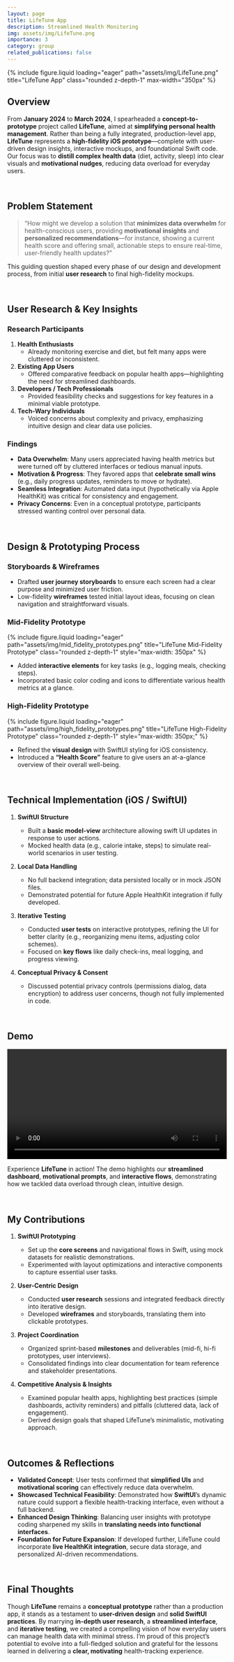 ```yaml
---
layout: page
title: LifeTune App
description: Streamlined Health Monitoring
img: assets/img/LifeTune.png
importance: 3
category: group
related_publications: false
---
```


<div class="row">
  <div class="col-sm mt-3 mt-md-0 text-center">
    {% include figure.liquid
       loading="eager"
       path="assets/img/LifeTune.png"
       title="LifeTune App"
       class="rounded z-depth-1"
       max-width="350px"
    %}
  </div>
</div>

## Overview

From **January 2024** to **March 2024**, I spearheaded a **concept-to-prototype** project called **LifeTune**, aimed at **simplifying personal health management**. Rather than being a fully integrated, production-level app, **LifeTune** represents a **high-fidelity iOS prototype**—complete with user-driven design insights, interactive mockups, and foundational Swift code. Our focus was to **distill complex health data** (diet, activity, sleep) into clear visuals and **motivational nudges**, reducing data overload for everyday users.

<br>

## Problem Statement

> “How might we develop a solution that **minimizes data overwhelm** for health-conscious users, providing **motivational insights** and **personalized recommendations**—for instance, showing a current health score and offering small, actionable steps to ensure real-time, user-friendly health updates?”

This guiding question shaped every phase of our design and development process, from initial **user research** to final high-fidelity mockups.

<br>

## User Research & Key Insights

### Research Participants

1. **Health Enthusiasts**
   - Already monitoring exercise and diet, but felt many apps were cluttered or inconsistent.
2. **Existing App Users**
   - Offered comparative feedback on popular health apps—highlighting the need for streamlined dashboards.
3. **Developers / Tech Professionals**
   - Provided feasibility checks and suggestions for key features in a minimal viable prototype.
4. **Tech-Wary Individuals**
   - Voiced concerns about complexity and privacy, emphasizing intuitive design and clear data use policies.

### Findings

- **Data Overwhelm**: Many users appreciated having health metrics but were turned off by cluttered interfaces or tedious manual inputs.
- **Motivation & Progress**: They favored apps that **celebrate small wins** (e.g., daily progress updates, reminders to move or hydrate).
- **Seamless Integration**: Automated data input (hypothetically via Apple HealthKit) was critical for consistency and engagement.
- **Privacy Concerns**: Even in a conceptual prototype, participants stressed wanting control over personal data.

<br>

## Design & Prototyping Process

### Storyboards & Wireframes

- Drafted **user journey storyboards** to ensure each screen had a clear purpose and minimized user friction.
- Low-fidelity **wireframes** tested initial layout ideas, focusing on clean navigation and straightforward visuals.

### Mid-Fidelity Prototype

<div class="row">
  <div class="col-sm mt-3 mt-md-0 text-center">
    {% include figure.liquid
       loading="eager"
       path="assets/img/mid_fidelity_prototypes.png"
       title="LifeTune Mid-Fidelity Prototype"
       class="rounded z-depth-1"
       style="max-width: 350px"
    %}
  </div>
</div>

- Added **interactive elements** for key tasks (e.g., logging meals, checking steps).
- Incorporated basic color coding and icons to differentiate various health metrics at a glance.

### High-Fidelity Prototype

<div class="row">
  <div class="col-sm mt-3 mt-md-0 text-center">
    {% include figure.liquid
       loading="eager"
       path="assets/img/high_fidelity_prototypes.png"
       title="LifeTune High-Fidelity Prototype"
       class="rounded z-depth-1"
       style="max-width: 350px;"
    %}
  </div>
</div>

- Refined the **visual design** with SwiftUI styling for iOS consistency.
- Introduced a **“Health Score”** feature to give users an at-a-glance overview of their overall well-being.

<br>

## Technical Implementation (iOS / SwiftUI)

1. **SwiftUI Structure**

   - Built a **basic model-view** architecture allowing swift UI updates in response to user actions.
   - Mocked health data (e.g., calorie intake, steps) to simulate real-world scenarios in user testing.

2. **Local Data Handling**

   - No full backend integration; data persisted locally or in mock JSON files.
   - Demonstrated potential for future Apple HealthKit integration if fully developed.

3. **Iterative Testing**

   - Conducted **user tests** on interactive prototypes, refining the UI for better clarity (e.g., reorganizing menu items, adjusting color schemes).
   - Focused on **key flows** like daily check-ins, meal logging, and progress viewing.

4. **Conceptual Privacy & Consent**
   - Discussed potential privacy controls (permissions dialog, data encryption) to address user concerns, though not fully implemented in code.

<br>

## Demo

<div style="text-align: center;">
  <video controls="" width="100%" style="max-height: 600px;"> 
    <source src="https://cdn.jsdelivr.net/gh/ZL-Asica/web-cdn@master/video/lifetune-demo.mp4" type="video/mp4">
  </video>
</div>

Experience **LifeTune** in action! The demo highlights our **streamlined dashboard**, **motivational prompts**, and **interactive flows**, demonstrating how we tackled data overload through clean, intuitive design.

<br>

## My Contributions

1. **SwiftUI Prototyping**

   - Set up the **core screens** and navigational flows in Swift, using mock datasets for realistic demonstrations.
   - Experimented with layout optimizations and interactive components to capture essential user tasks.

2. **User-Centric Design**

   - Conducted **user research** sessions and integrated feedback directly into iterative design.
   - Developed **wireframes** and storyboards, translating them into clickable prototypes.

3. **Project Coordination**

   - Organized sprint-based **milestones** and deliverables (mid-fi, hi-fi prototypes, user interviews).
   - Consolidated findings into clear documentation for team reference and stakeholder presentations.

4. **Competitive Analysis & Insights**
   - Examined popular health apps, highlighting best practices (simple dashboards, activity reminders) and pitfalls (cluttered data, lack of engagement).
   - Derived design goals that shaped LifeTune’s minimalistic, motivating approach.

<br>

## Outcomes & Reflections

- **Validated Concept**: User tests confirmed that **simplified UIs** and **motivational scoring** can effectively reduce data overwhelm.
- **Showcased Technical Feasibility**: Demonstrated how **SwiftUI**’s dynamic nature could support a flexible health-tracking interface, even without a full backend.
- **Enhanced Design Thinking**: Balancing user insights with prototype coding sharpened my skills in **translating needs into functional interfaces**.
- **Foundation for Future Expansion**: If developed further, LifeTune could incorporate **live HealthKit integration**, secure data storage, and personalized AI-driven recommendations.

<br>

## Final Thoughts

Though **LifeTune** remains a **conceptual prototype** rather than a production app, it stands as a testament to **user-driven design** and **solid SwiftUI practices**. By marrying **in-depth user research**, a **streamlined interface**, and **iterative testing**, we created a compelling vision of how everyday users can manage health data with minimal stress. I’m proud of this project’s potential to evolve into a full-fledged solution and grateful for the lessons learned in delivering a **clear, motivating** health-tracking experience.
